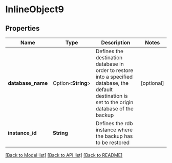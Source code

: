 # InlineObject9

## Properties

Name | Type | Description | Notes
------------ | ------------- | ------------- | -------------
**database_name** | Option<**String**> | Defines the destination database in order to restore into a specified database, the default destination is set to the origin database of the backup | [optional]
**instance_id** | **String** | Defines the rdb instance where the backup has to be restored | 

[[Back to Model list]](../README.md#documentation-for-models) [[Back to API list]](../README.md#documentation-for-api-endpoints) [[Back to README]](../README.md)


